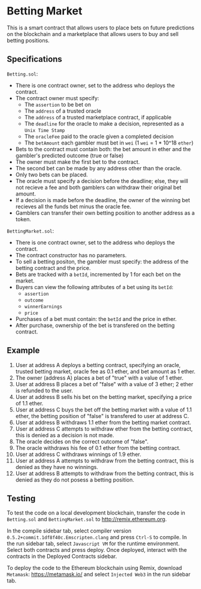 # Betting Market
This is a smart contract that allows users to place bets on future predictions on the blockchain and a marketplace that allows users to buy and sell betting positions.

## Specifications 
`Betting.sol`:
- There is one contract owner, set to the address who deploys the contract.
- The contract owner must specify: 
  - The `assertion` to be bet on
  - The `address` of a trusted oracle
  - The `address` of a trusted marketplace contract, if applicable
  - The `deadline` for the oracle to make a decision, represented as a `Unix Time Stamp`
  - The `oracleFee` paid to the oracle given a completed decision 
  - The `betAmount` each gambler must bet in `wei` (1 `wei` = 1 * 10^18 `ether`)
- Bets to the contract must contain both: the bet amount in ether and the gambler's predicted outcome (true or false)
- The owner must make the first bet to the contract. 
- The second bet can be made by any address other than the oracle. 
- Only two bets can be placed.
- The oracle must specify a decision before the deadline; else, they will not recieve a fee and both gamblers can withdraw their original bet amount.
- If a decision is made before the deadline, the owner of the winning bet recieves all the funds bet minus the oracle fee.
- Gamblers can transfer their own betting position to another address as a token.

`BettingMarket.sol`:
- There is one contract owner, set to the address who deploys the contract.
- The contract constructor has no parameters.
- To sell a betting positon, the gambler must specify: the address of the betting contract and the price.
- Bets are tracked with a `betId`, incremented by 1 for each bet on the market.
- Buyers can view the following attributes of a bet using its `betId`:
  - `assertion`
  - `outcome`
  - `winnerEarnings`
  - `price`
- Purchases of a bet must contain: the `betId` and the price in ether.
- After purchase, ownership of the bet is transfered on the betting contract.

## Example
1. User at address A deploys a betting contract, specifying an oracle, trusted betting market, oracle fee as 0.1 ether, and bet amount as 1 ether.
2. The owner (address A) places a bet of "true" with a value of 1 ether.
3. User at address B places a bet of "false" with a value of 3 ether; 2 ether is refunded to the user.
4. User at address B sells his bet on the betting market, specifying a price of 1.1 ether.
5. User at address C buys the bet off the betting market with a value of 1.1 ether, the betting position of "false" is transfered to user at address C.
6. User at address B withdraws 1.1 ether from the betting market contract.
7. User at address C attempts to withdraw ether from the betting contract, this is denied as a decision is not made.
8. The oracle decides on the correct outcome of "false".
9. The oracle withdraws his fee of 0.1 ether from the betting contract.
10. User at address C withdraws winnings of 1.9 ether.
11. User at address A attempts to withdraw from the betting contract, this is denied as they have no winnings.
12. User at address B attempts to withdraw from the betting contract, this is denied as they do not posess a betting position.

## Testing
To test the code on a local development blockchain, transfer the code in `Betting.sol` and `BettingMarket.sol` to http://remix.ethereum.org. 

In the compile sidebar tab, select compiler version `0.5.2+commit.1df8f40c.Emscripten.clang` and press `Ctrl-S` to compile. In the run sidebar tab, select `Javascript VM` for the runtime environment. Select both contracts and press deploy. Once deployed, interact with the contracts in the Deployed Contracts sidebar. 

To deploy the code to the Ethereum blockchain using Remix, download `Metamask`: https://metamask.io/ and select `Injected Web3` in the run sidebar tab.




